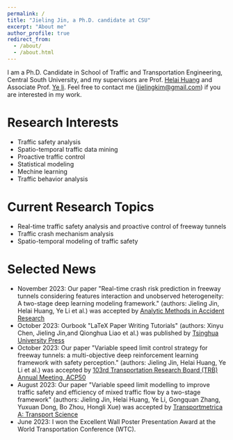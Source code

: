 ```yaml
---
permalink: /
title: "Jieling Jin, a Ph.D. candidate at CSU"
excerpt: "About me"
author_profile: true
redirect_from: 
  - /about/
  - /about.html
---
```


I am a Ph.D. Candidate in School of Traffic and Transportation Engineering, Central South University, and my supervisors are Prof. [Helai Huang](https://faculty.csu.edu.cn/huanghelai/zh_CN/index.htm) and Associate Prof. [Ye li](https://faculty.csu.edu.cn/liye/zh_CN/index.htm). Feel free to contact me (jielingkim@gmail.com) if you are interested in my work.

Research Interests
======
- Traffic safety analysis
- Spatio-temporal traffic data mining
- Proactive traffic control
- Statistical modeling
- Mechine learning
- Traffic behavior analysis

Current Research Topics
======
- Real-time traffic safety analysis and proactive control of freeway tunnels
- Traffic crash mechanism analysis
- Spatio-temporal modeling of traffic safety

Selected News
======
- November 2023: Our paper "Real-time crash risk prediction in freeway tunnels considering features interaction and unobserved heterogeneity: A two-stage deep learning modeling framework." (authors: Jieling Jin, Helai Huang, Ye Li et al.) was accepted by [Analytic Methods in Accident Research](https://www.sciencedirect.com/journal/analytic-methods-in-accident-research)
- October 2023: Ourbook "LaTeX Paper Writing Tutorials" (authors: Xinyu Chen, Jieling Jin,and Qionghua Liao et al.) was published by [Tsinghua University Press](http://www.tup.tsinghua.edu.cn/booksCenter/book_09090001.html)
- October 2023: Our paper "Variable speed limit control strategy for freeway tunnels: a multi-objective deep reinforcement learning framework with safety perception." (authors: Jieling Jin, Helai Huang, Ye Li et al.) was accepted by [103rd Transportation Research Board (TRB) Annual Meeting, ACP50](https://www.trb.org/AnnualMeeting/AnnualMeeting.aspx)
- August 2023: Our paper "Variable speed limit modelling to improve traffic safety and efficiency of mixed traffic flow by a two-stage framework" (authors: Jieling Jin, Helai Huang, Ye Li, Gongquan Zhang, Yuxuan Dong, Bo Zhou, Hongli Xue) was accepted by [Transportmetrica A: Transport Science](https://www.tandfonline.com/journals/ttra21)
- June 2023: I won the Excellent Wall Poster Presentation Award at the World Transportation Conference (WTC).

